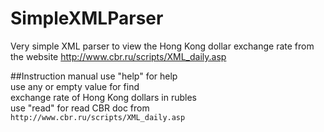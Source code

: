 # SimpleXMLParser
Very simple XML parser to view the Hong Kong dollar exchange rate from the website http://www.cbr.ru/scripts/XML_daily.asp



 ##Instruction manual
   use "help" for help                            
   use any or empty value for find                
   exchange rate of Hong Kong dollars in rubles   
   use "read" for read CBR doc  from        ` http://www.cbr.ru/scripts/XML_daily.asp`        